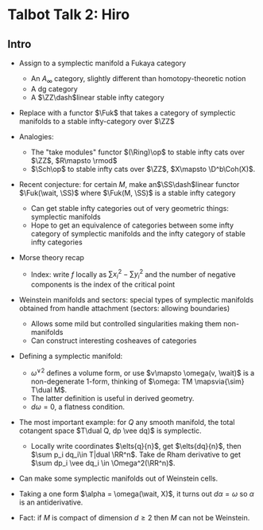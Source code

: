# Talbot Talk 2: Hiro

## Intro

- Assign to a symplectic manifold a Fukaya category
	- An $A_\infty$ category, slightly different than homotopy-theoretic notion
	- A dg category
	- A $\ZZ\dash$linear stable infty category
- Replace with a functor $\Fuk$ that takes a category of symplectic manifolds to a stable infty-category over $\ZZ$
- Analogies:
	- The "take modules" functor $(\Ring)\op$ to stable infty cats over $\ZZ$, $R\mapsto \rmod$
	- $\Sch\op$ to stable infty cats over $\ZZ$, $X\mapsto \D^b\Coh(X)$.
- Recent conjecture: for certain $M$, make an$\SS\dash$linear functor $\Fuk(\wait, \SS)$ where $\Fuk(M, \SS)$ is a stable infty category
	- Can get stable infty categories out of very geometric things: symplectic manifolds
	- Hope to get an equivalence of categories between some infty  category of symplectic manifolds and the infty category of stable infty categories

- Morse theory recap
	- Index: write $f$ locally as $\sum x_i^2 - \sum y_i^2$ and the number of negative components is the index of the critical point
- Weinstein manifolds and sectors: special types of symplectic manifolds obtained from handle attachment (sectors: allowing boundaries)
  - Allows some mild but controlled singularities making them non-manifolds
  - Can construct interesting cosheaves of categories
- Defining a symplectic manifold:
	- $\omega^{\vee 2}$ defines a volume form, or use $v\mapsto \omega(v, \wait)$ is a non-degenerate 1-form, thinking of $\omega: TM \mapsvia{\sim} T\dual M$.
    - The latter definition is useful in derived geometry.
  - $d\omega = 0$, a flatness condition.
- The most important example: for $Q$ any smooth manifold, the total cotangent space $T\dual Q, dp \vee dq)$ is symplectic.
  - Locally write coordinates $\elts{q}{n}$, get $\elts{dq}{n}$, then $\sum p_i dq_i\in T|dual \RR^n$.
    Take de Rham derivative to get $\sum dp_i \vee dq_i \in \Omega^2(\RR^n)$.

- Can make some symplectic manifolds out of Weinstein cells.

- Taking a one form $\alpha = \omega(\wait, X)$, it turns out $d\alpha = \omega$ so $\alpha$ is an antiderivative.

- Fact: if $M$ is compact of dimension $d\geq 2$ then $M$ can not be Weinstein.


